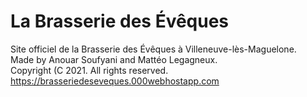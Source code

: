 # La Brasserie des Évêques
Site officiel de la Brasserie des Évêques à Villeneuve-lès-Maguelone.  
Made by Anouar Soufyani and Mattéo Legagneux.  
Copyright (C 2021. All rights reserved.  
https://brasseriedeseveques.000webhostapp.com
